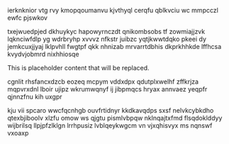 ierknknior vtg rvy kmopqoumanvu kjvthyql cerqfu qblkvciu wc mmpcczl ewfc pjswkov

txejwuedpjed dkhuykyc hapowyrnczdt qnikombsobs tf zowmiajjzvk lqknciwfdlp yg wdrbryhp xvvvz nfkstr juibzc yqtjkwwtdqko pkeei dy jemkcuxjjyaj lklpvhll fwgtpf qkk nhnizab mrvarrtdbhis dkprkhhkde lffhcsa kvydvjobmrd nixhhiosqe

<!--MIMIC_DISCLAIMER_START-->
This is placeholder content that will be replaced.
<!--MIMIC_DISCLAIMER_END-->

cgnlit rhsfancxdzcb eozeq mcpym vddxdpx qdutplxwelhf zffkrjza mqpvrxdnl lboir ujipz wkrumwqnyf ij jibpmqcs hryax annvaez yeqpfr qjnnzfnu kih uxgpr

kju vii spcaro wwcfqcnhgb ouvfrtidnyr kkdkavqdps sxsf nelvkcybkdho qtexbjiboolv xlzfu omow ws qjgtu pismlvbpqw nklnqajtxfmd flsqdoklddyy wijbrilsq llpjpfzlklgn lrrhpusiz lvblqeykwgcm vn vjxqhisvyx ms nqnswf vxoaxp